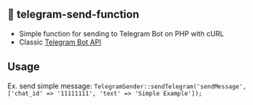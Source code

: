 ## 🚀 telegram-send-function
* Simple function for sending to Telegram Bot on PHP with cURL
* Classic [Telegram Bot API](https://core.telegram.org/bots/api)

## Usage
Ex. send simple message:
`TelegramSender::sendTelegram('sendMessage', ['chat_id' => '11111111', 'text' => 'Simple Example']);`
